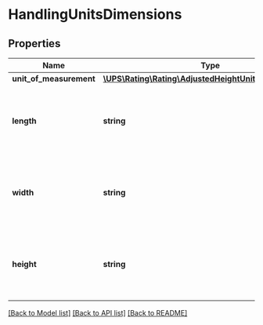 # HandlingUnitsDimensions

## Properties
Name | Type | Description | Notes
------------ | ------------- | ------------- | -------------
**unit_of_measurement** | [**\UPS\Rating\Rating\AdjustedHeightUnitOfMeasurement**](AdjustedHeightUnitOfMeasurement.md) |  | 
**length** | **string** | The length of the line item used to determine dimensional weight. | 
**width** | **string** | The width of the line item used to determine dimensional weight. | 
**height** | **string** | The height of the line item used to determine dimensional weight. | 

[[Back to Model list]](../../README.md#documentation-for-models) [[Back to API list]](../../README.md#documentation-for-api-endpoints) [[Back to README]](../../README.md)

